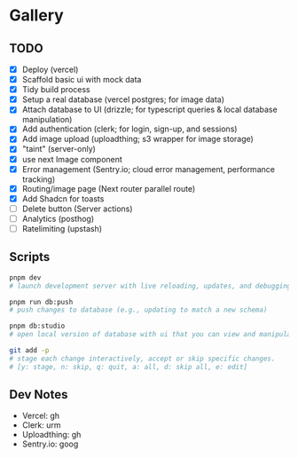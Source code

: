 # Gallery

## TODO

- [x] Deploy (vercel)
- [x] Scaffold basic ui with mock data
- [x] Tidy build process
- [x] Setup a real database (vercel postgres; for image data)
- [x] Attach database to UI (drizzle; for typescript queries & local database manipulation)
- [x] Add authentication (clerk; for login, sign-up, and sessions)
- [x] Add image upload (uploadthing; s3 wrapper for image storage)
- [x] "taint" (server-only)
- [x] use next Image component
- [x] Error management (Sentry.io; cloud error management, performance tracking)
- [x] Routing/image page (Next router parallel route)
- [x] Add Shadcn for toasts
- [ ] Delete button (Server actions)
- [ ] Analytics (posthog)
- [ ] Ratelimiting (upstash)

## Scripts

```bash
pnpm dev
# launch development server with live reloading, updates, and debugging.

pnpm run db:push
# push changes to database (e.g., updating to match a new schema)

pnpm db:studio
# open local version of database with ui that you can view and manipulate at https://local.drizzle.studio

git add -p
# stage each change interactively, accept or skip specific changes.
# [y: stage, n: skip, q: quit, a: all, d: skip all, e: edit]
```

## Dev Notes

- Vercel: gh
- Clerk: urm
- Uploadthing: gh
- Sentry.io: goog
